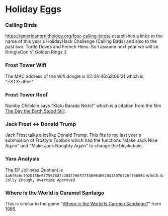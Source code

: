 # Holiday Eggs

### Calling Birds
https://americanornithology.org/four-calling-birds/ establishes a links to the name of this year's HolidayHack Challenge (Calling Birds) and also to the past two: Turtle Doves and French Hens.  So I assume next year we will se KringleCon V: Golden Rings :)

### Frost Tower Wifi
The MAC address of the Wifi dongle is 02:4A:46:68:69:21 which is "~STX~JFhi!"

### Frost Tower Roof
Numby Chilblain says "Klatu Barada Nikto!" which is a citation from the film [The Day the Earth Stood Still](https://en.wikipedia.org/wiki/The_Day_the_Earth_Stood_Still).

### Jack Frost <-> Donald Trump
Jack Frost talks a lot like Donald Trump. This fits to my last year's submission of Frosty's Toolbox which had the functions "Make Jack Nice Again" and "Make Jack Naughty Again" to change the blockchain.

### Yara Analysis
The Elf Jolliness Quotient is `4a6f6c6c7920456e6f7567682c204f76657274696d6520417070726f766564` which is `Jolly Enough, Overtime Approved`

### Where is the World is Caramel Santaigo
This is similar to the game "[Where in the World Is Carmen Sandiego?](https://en.wikipedia.org/wiki/Where_in_the_World_Is_Carmen_Sandiego?_%281985_video_game%29)" from 1985.
